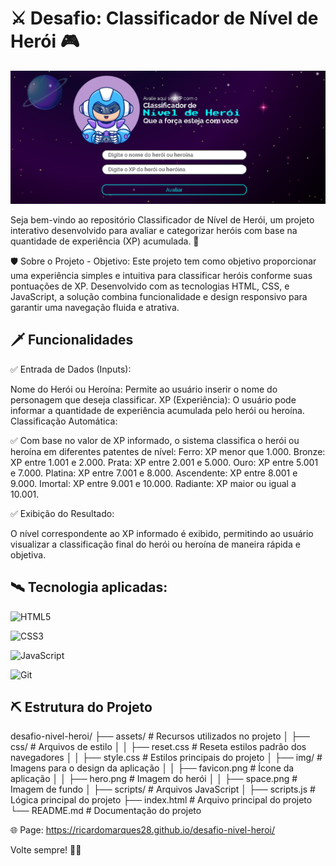 
# ⚔️ Desafio: Classificador de Nível de Herói 🎮










![](assets/img/preview.png)

Seja bem-vindo ao repositório Classificador de Nível de Herói, um projeto interativo desenvolvido para avaliar e categorizar heróis com base na quantidade de experiência (XP) acumulada. 🚀

🛡️ Sobre o Projeto - Objetivo:
Este projeto tem como objetivo proporcionar uma experiência simples e intuitiva para classificar heróis conforme suas pontuações de XP. Desenvolvido com as tecnologias HTML, CSS, e JavaScript, a solução combina funcionalidade e design responsivo para garantir uma navegação fluida e atrativa.

## 🗡️ Funcionalidades

✅ Entrada de Dados (Inputs):

Nome do Herói ou Heroína: Permite ao usuário inserir o nome do personagem que deseja classificar.
XP (Experiência): O usuário pode informar a quantidade de experiência acumulada pelo herói ou heroína.
Classificação Automática:

✅ Com base no valor de XP informado, o sistema classifica o herói ou heroína em diferentes patentes de nível:
Ferro: XP menor que 1.000.
Bronze: XP entre 1.001 e 2.000.
Prata: XP entre 2.001 e 5.000.
Ouro: XP entre 5.001 e 7.000.
Platina: XP entre 7.001 e 8.000.
Ascendente: XP entre 8.001 e 9.000.
Imortal: XP entre 9.001 e 10.000.
Radiante: XP maior ou igual a 10.001.

✅ Exibição do Resultado:

O nível correspondente ao XP informado é exibido, permitindo ao usuário visualizar a classificação final do herói ou heroína de maneira rápida e objetiva.


## 🛰️ Tecnologia aplicadas:

![HTML5](https://img.shields.io/badge/HTML5-E34F26?style=for-the-badge&logo=html5&logoColor=white)

![CSS3](https://img.shields.io/badge/CSS3-1572B6?style=for-the-badge&logo=css3&logoColor=white)

![JavaScript](https://img.shields.io/badge/javascript-%23323330.svg?style=for-the-badge&logo=javascript&logoColor=%23F7DF1E)

![Git](https://img.shields.io/badge/GIT-E44C30?style=for-the-badge&logo=git&logoColor=white)

## ⛏️ Estrutura do Projeto

desafio-nivel-heroi/
├── assets/                      # Recursos utilizados no projeto
│   ├── css/                     # Arquivos de estilo
│   │   ├── reset.css            # Reseta estilos padrão dos navegadores
│   │   ├── style.css            # Estilos principais do projeto
│   ├── img/                     # Imagens para o design da aplicação
│   │   ├── favicon.png          # Ícone da aplicação
│   │   ├── hero.png             # Imagem do herói
│   │   ├── space.png            # Imagem de fundo
│   ├── scripts/                 # Arquivos JavaScript
│       ├── scripts.js           # Lógica principal do projeto
├── index.html                   # Arquivo principal do projeto
└── README.md                    # Documentação do projeto

🌐 Page: https://ricardomarques28.github.io/desafio-nivel-heroi/


Volte sempre! 💪🎯



